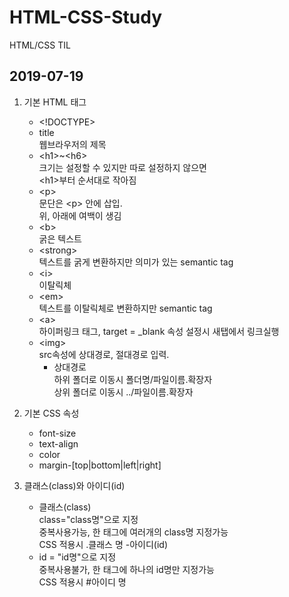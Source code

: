 # HTML-CSS-Study

HTML/CSS TIL

## 2019-07-19

1. 기본 HTML 태그
   - \<!DOCTYPE>
   - title <br>
     웹브라우저의 제목
   - \<h1>~\<h6> <br>
     크기는 설정할 수 있지만 따로 설정하지 않으면 <br>
     \<h1>부터 순서대로 작아짐
   - \<p> <br>
     문단은 \<p> 안에 삽입. <br>
     위, 아래에 여백이 생김
   - \<b> <br>
     굵은 텍스트
   - \<strong> <br>
     텍스트를 굵게 변환하지만 의미가 있는 semantic tag
   - \<i> <br>
     이탈릭체
   - \<em> <br>
     텍스트를 이탈릭체로 변환하지만 semantic tag
   - \<a> <br>
     하이퍼링크 태그, target = \_blank 속성 설정시 새탭에서 링크실행
   - \<img> <br>
     src속성에 상대경로, 절대경로 입력. <br>
     - 상대경로 <br>
       하위 폴더로 이동시 폴더명/파일이름.확장자 <br>
       상위 폴더로 이동시 ../파일이름.확장자
2. 기본 CSS 속성

   - font-size
   - text-align
   - color
   - margin-[top|bottom|left|right]

3. 클래스(class)와 아이디(id)
   - 클래스(class) <br>
     class="class명"으로 지정 <br>
     중복사용가능, 한 태그에 여러개의 class명 지정가능 <br>
     CSS 적용시 .클래스 명 -아이디(id) <br>
   - id = "id명"으로 지정 <br>
     중복사용불가, 한 태그에 하나의 id명만 지정가능 <br>
     CSS 적용시 #아이디 명
